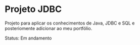 # Projeto JDBC

Projeto para aplicar os conhecimentos de Java, JDBC e SQL e posteriomente adicionar ao meu portfólio.



Status: Em andamento
